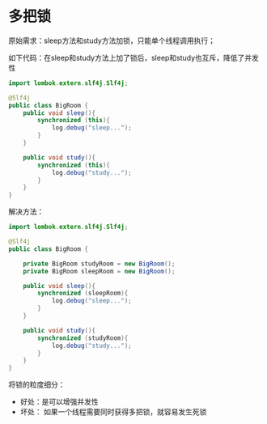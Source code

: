 # 多把锁

原始需求：sleep方法和study方法加锁，只能单个线程调用执行；

如下代码：在sleep和study方法上加了锁后，sleep和study也互斥，降低了并发性

```java
import lombok.extern.slf4j.Slf4j;

@Slf4j
public class BigRoom {
    public void sleep(){
        synchronized (this){
            log.debug("sleep...");
        }
    }

    public void study(){
        synchronized (this){
            log.debug("study...");
        }
    }
}
```

解决方法：

```java
import lombok.extern.slf4j.Slf4j;

@Slf4j
public class BigRoom {

    private BigRoom studyRoom = new BigRoom();
    private BigRoom sleepRoom = new BigRoom();

    public void sleep(){
        synchronized (sleepRoom){
            log.debug("sleep...");
        }
    }

    public void study(){
        synchronized (studyRoom){
            log.debug("study...");
        }
    }
}
```

将锁的粒度细分：

- 好处：是可以增强并发性
- 坏处： 如果一个线程需要同时获得多把锁，就容易发生死锁

